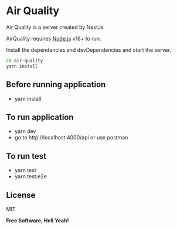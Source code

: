 # Air Quality

Air Quality is a server created by NestJs

AirQuality requires [Node.js](https://nodejs.org/) v16+ to run.

Install the dependencies and devDependencies and start the server.

```sh
cd air-quality
yarn install
```

## Before running application

- yarn install

## To run application

- yarn dev
- go to http://localhost:4000/api or use postman

## To run test

- yarn test
- yarn test:e2e

## License

MIT

**Free Software, Hell Yeah!**
